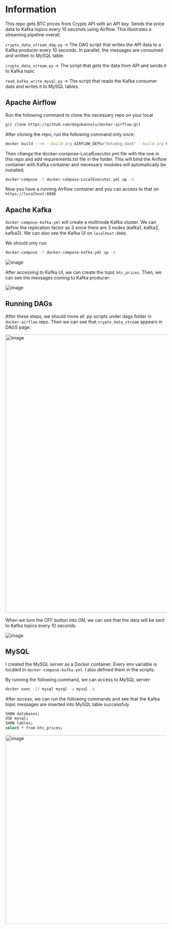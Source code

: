 # Information

This repo gets BTC prices from Crypto API with an API key. Sends the price data to Kafka topics every 10 seconds using Airflow. This illustrates a streaming pipeline overall.

`crypto_data_stream_dag.py` -> The DAG script that writes the API data to a Kafka producer every 10 seconds. In parallel, the messages are consumed and written to MySQL table.

`crypto_data_stream.py` -> The script that gets the data from API and sends it to Kafka topic

`read_kafka_write_mysql.py` -> The script that reads the Kafka consumer data and writes it to MySQL tables.


## Apache Airflow

Run the following command to clone the necessary repo on your local

```bash
git clone https://github.com/dogukannulu/docker-airflow.git
```
After cloning the repo, run the following command only once:

```bash
docker build --rm --build-arg AIRFLOW_DEPS="datadog,dask" --build-arg PYTHON_DEPS="flask_oauthlib>=0.9" -t puckel/docker-airflow .
```

Then change the docker-compose-LocalExecutor.yml file with the one in this repo and add requirements.txt file in the folder. This will bind the Airflow container with Kafka container and necessary modules will automatically be installed:

```bash
docker-compose -f docker-compose-LocalExecutor.yml up -d
```

Now you have a running Airflow container and you can access to that on `https://localhost:8080`

## Apache Kafka

`docker-compose-kafka.yml` will create a multinode Kafka cluster. We can define the replication factor as 3 since there are 3 nodes (kafka1, kafka2, kafka3). We can also see the Kafka UI on `localhost:8888`.

We should only run:

```bash
docker-compose -f docker-compose-kafka.yml up -d
```

![image](https://github.com/dogukannulu/crypto_api_kafka_airflow_streaming/assets/91257958/0cd84ffa-8d20-4db8-8900-c5d3413e0403)

After accessing to Kafka UI, we can create the topic `btc_prices`. Then, we can see the messages coming to Kafka producer:

![image](https://github.com/dogukannulu/crypto_api_kafka_airflow_streaming/assets/91257958/693e858e-6bca-4967-ac70-edb5304db723)


## Running DAGs

After these steps, we should move all .py scripts under dags folder in `docker-airflow` repo. Then we can see that `crypto_data_stream` appears in DAGS page.

<img width="866" alt="image" src="https://github.com/dogukannulu/crypto_api_kafka_airflow_streaming/assets/91257958/bcc0726a-3739-4e2a-a62f-ee1869ce545f">



When we turn the OFF button into ON, we can see that the data will be sent to Kafka topics every 10 seconds.

![image](https://github.com/dogukannulu/crypto_api_kafka_airflow_streaming/assets/91257958/fd8bbf33-fe9a-4d99-be79-b023500d4372)

## MySQL
I created the MySQL server as a Docker container. Every env variable is located in `docker-compose-kafka.yml`. I also defined them in the scripts.

By running the following command, we can access to MySQL server:

```bash
docker exec -it mysql mysql -u mysql -p
```

After access, we can run the following commands and see that the Kafka topic messages are inserted into MySQL table successfuly

```bash
SHOW databases;
USE mysql;
SHOW tables;
select * from btc_prices;
```

<img width="587" alt="image" src="https://github.com/dogukannulu/crypto_api_kafka_airflow_streaming/assets/91257958/f8f69518-1b0d-47cc-b4c5-b11e4a01e7ae">


